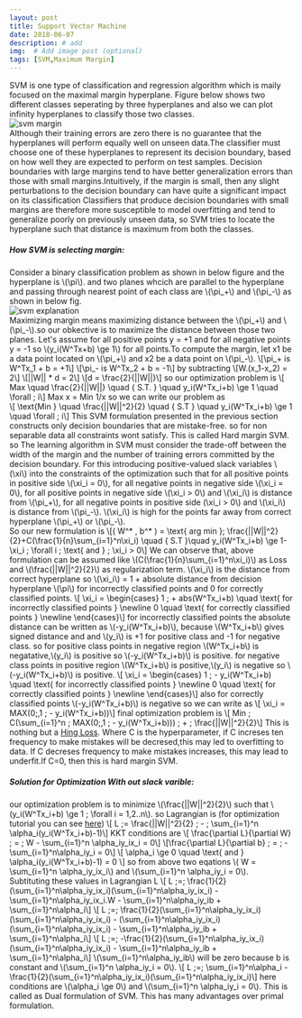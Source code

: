 ```yaml
---
layout: post
title: Support Vector Machine
date: 2018-06-07
description: # add
img:  # Add image post (optional)
tags: [SVM,Maximum Margin]
---
```

SVM is one type of classification and regression algorithm  which is maily focused on the maximal margin hyperplane. Figure below shows two different classes seperating by three hyperplanes and also we can plot infinity hyperplanes to classify those two classes.  
![svm margin]({{site.baseurl}}/assets/img/svm.jpg)  
Although their training errors are zero there is no guarantee that the hyperplanes will perform equally well on unseen data.The classifier must choose one of these hyperplanes to represent its decision boundary, based on how well they are expected to perform on test samples.
Decision boundaries with large margins tend to have better generalization
errors than those with small margins.Intuitively, if the margin is small, then any slight perturbations to the decision boundary can have quite a significant impact on its classification Classifiers that produce decision boundaries with small margins are therefore more susceptible to model overfitting and tend to generalize poorly on previously unseen data, so SVM tries to locate the hyperplane such that distance is maximum from both the classes.  
##### How SVM is selecting margin: 
Consider a binary classification problem as shown in below figure and the hyperplane is \\(\pi\\). and two planes whcich are parallel to the hyperplane and passing through nearest point of each class are  \\(\pi_+\\) and  \\(\pi_-\\) as shown in below fig.  
![svm explanation]({{site.baseurl}}/assets/img/max_margin.jpg)  
Maximizing margin means maximizing distance between the \\(\pi_+\\) and  \\(\pi_-\\).so  our obkective is to maximize the distance between those two planes. Let's assume for all positive points y = +1 and for all negative points y = -1 so \\(y_i(W^Tx+b) \ge 1\\) for all points.To compute the margin, let x1 be a data point located on \\(\pi_+\\) and x2 be a data point on \\(\pi_-\\).
\\[\pi_+ is W^Tx_1 + b = +1\\]
\\[\pi_- is W^Tx_2 + b = -1\\]
by subtracting
\\[W.(x_1-x_2) = 2\\]
\\[||W|| * d = 2\\]
\\[d = \frac{2}{||W||}\\]
so our optimization problem is
\\[ Max \quad \frac{2}{||W||} \quad { S.T. } \quad y_i(W^Tx_i+b) \ge 1 \quad \forall \; i\\]
Max x = Min 1/x so we can write our problem as  
\\[ \text{Min } \quad \frac{||W||^2}{2} \quad { S.T } \quad y_i(W^Tx_i+b) \ge 1 \quad \forall \; i\\]
This SVM formulation presented in the previous section constructs only decision boundaries that are mistake-free. so for non separable data all constraints wont satisfy. This is called Hard margin SVM. so The learning algorithm in SVM must consider the trade-off between
the width of the margin and the number of training errors committed by the decision boundary. For this introducing positive-valued slack variables \\(\xi\\) into the constraints of the optimization such that for all positive points in positive side \\(\xi_i = 0\\), for all negative points in negative side \\(\xi_i = 0\\), for all positive points in negative side \\(\xi_i > 0\\) and \\(\xi_i\\) is distance from \\(\pi_+\\), for all negative points in positive side \(\xi_i > 0\\) and \\(\xi_i\\) is distance from \\(\pi_-\\). \\(\xi_i\\) is high for the points far away from correct hyperplane  \\(\pi_+\\) or \\(\pi_-\\).  
So our new formulation is 
\\[( W^* , b^* ) = \text{ arg min }\; \frac{||W||^2}{2}+C(\frac{1}{n}\sum_{i=1}^n\xi_i) \quad { S.T }\quad y_i(W^Tx_i+b) \ge 1-\xi_i \; \forall i \; \text{ and } \; \xi_i > 0\\]
We can observe that, above formulation can be assumed like \\(C(\frac{1}{n}\sum_{i=1}^n\xi_i)\\) as Loss and \\(\frac{||W||^2}{2}\\) as regularization term. \\(\xi_i\\) is the distance from correct hyperplane so \\(\xi_i\\) = 1 + absolute distance from decision hyperplane \\(\pi\\) for incorrectly classified points and 0  for correctly classified points.
\\[ \xi_i = \begin{cases}
1 \; + abs(W^Tx_i+b) \quad \text{ for incorrectly classified points } \newline 
0 \quad \text{ for correctly classified points } \newline 
\end{cases}\\]
for incorrectly classified points the absolute distance can be written as \\(-y_i(W^Tx_i+b)\\),  because \\(W^Tx_i+b\\) gives signed distance and and \\(y_i\\) is +1 for positive class and -1 for negative class. so for positive class points in negative region \\(W^Tx_i+b\\) is negatative,\\(y_i\\) is positive so  \\(-y_i(W^Tx_i+b)\\) is positive. for negative class points in positive region \\(W^Tx_i+b\\) is positive,\\(y_i\\) is negative so  \\(-y_i(W^Tx_i+b)\\) is positive.
\\[ \xi_i = \begin{cases}
1 \; - y_i(W^Tx_i+b) \quad \text{ for incorrectly classified points } \newline 
0 \quad \text{ for correctly classified points } \newline 
\end{cases}\\]
also for correctly classified points \\(-y_i(W^Tx_i+b)\\) is negative so we can write as
\\[ \xi_i =  MAX(0\;,1 \; - y_i(W^Tx_i+b))\\]
final optimization problem is 
\\[ Min \; C(\sum_{i=1}^n \; MAX(0\;,1 \; - y_i(W^Tx_i+b))) \; + \; \frac{||W||^2}{2}\\]
This is nothing but a [Hing Loss](https://en.wikipedia.org/wiki/Hinge_loss).
Where C is the hyperparameter, if C increses ten frequency to make mistakes will be decresed,this may led to overfitting to data. If C decreses frequency to make mistakes increases, this may lead to underfit.If C=0, then this is hard margin SVM.  
##### Solution for Optimization With out slack varible:  
our optimization problem is to minimize \\(\frac{||W||^2}{2}\\) such that \\(y_i(W^Tx_i+b) \ge 1 \; \forall i = 1,2..n\\). so Lagrangian is (for optimization tutorial you can see [here](https://udibhaskar.github.io/ml_blog/Optimization/))
\\[ L \;= \frac{||W||^2}{2} \; - \; \sum_{i=1}^n \alpha_i(y_i(W^Tx_i+b)-1)\\]
KKT conditions are
\\[ \frac{\partial L}{\partial W} \; = \; W - \sum_{i=1}^n \alpha_iy_ix_i = 0\\]
\\[\frac{\partial L}{\partial b} \; = \; -\sum_{i=1}^n\alpha_iy_i = 0\\]
\\[ \alpha_i \ge 0 \quad \text{ and } \alpha_i(y_i(W^Tx_i+b)-1) = 0 \\]
so from above two eqations \\( W = \sum_{i=1}^n \alpha_iy_ix_i\\) and \\(\sum_{i=1}^n \alpha_iy_i = 0\\).  
Subtituting these values in Lagrangian L
\\[ L \;=\; \frac{1}{2}(\sum_{i=1}^n\alpha_iy_ix_i)(\sum_{i=1}^n\alpha_iy_ix_i) - \sum_{i=1}^n\alpha_iy_ix_i.W - \sum_{i=1}^n\alpha_iy_ib + \sum_{i=1}^n\alpha_i\\]
\\[ L \;=\;  \frac{1}{2}(\sum_{i=1}^n\alpha_iy_ix_i)(\sum_{i=1}^n\alpha_iy_ix_i) - (\sum_{i=1}^n\alpha_iy_ix_i)(\sum_{i=1}^n\alpha_iy_ix_i) - \sum_{i=1}^n\alpha_iy_ib + \sum_{i=1}^n\alpha_i\\]
\\[ L \;=\;  -\frac{1}{2}(\sum_{i=1}^n\alpha_iy_ix_i)(\sum_{i=1}^n\alpha_iy_ix_i) - \sum_{i=1}^n\alpha_iy_ib + \sum_{i=1}^n\alpha_i\\]
\\(\sum_{i=1}^n\alpha_iy_ib\\)  will be zero because b is constant and  \\(\sum_{i=1}^n \alpha_iy_i = 0\\).
\\[ L \;=\; \sum_{i=1}^n\alpha_i -\frac{1}{2}(\sum_{i=1}^n\alpha_iy_ix_i)(\sum_{i=1}^n\alpha_iy_ix_i)\\]
here conditions are \\(\alpha_i \ge 0\\)  and \\(\sum_{i=1}^n \alpha_iy_i = 0\\).  This is called as Dual formulation of SVM. This has many advantages over primal formulation.



